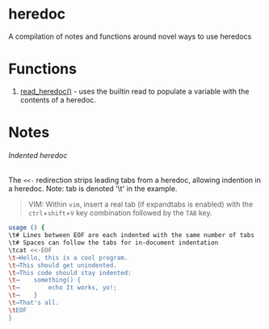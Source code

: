 # heredoc

A compilation of notes and functions around novel ways to use heredocs

# Functions

1. [read_heredoc()](read_heredoc.md) - uses the builtin read to populate a 
   variable with the contents of a heredoc.

# Notes

###### Indented heredoc

The `<<-` redirection strips leading tabs from a heredoc, allowing
indention in a heredoc. Note: tab is denoted '\t' in the example.

> VIM: Within `vim`, insert a real tab (if expandtabs is enabled) with the
> `ctrl`+`shift`+`V` key combination followed by the `TAB` key.

```sh
usage () {
\t# Lines between EOF are each indented with the same number of tabs
\t# Spaces can follow the tabs for in-document indentation
\tcat <<-EOF
\t⟶Hello, this is a cool program.
\t⟶This should get unindented.
\t⟶This code should stay indented:
\t⟶    something() {
\t⟶        echo It works, yo!;
\t⟶    }
\t⟶That's all.
\tEOF
}
```

